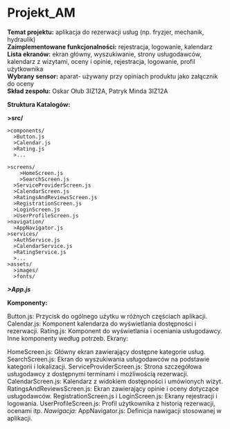 # Projekt_AM

**Temat projektu:** aplikacja do rezerwacji usług (np. fryzjer, mechanik, hydraulik)<br>
**Zaimplementowane funkcjonalności:** rejestracja, logowanie, kalendarz<br>
**Lista ekranów:** ekran główny, wyszukiwanie, strony usługodawców, kalendarz z wizytami, oceny i opinie, rejestracja, logowanie, profil użytkownika<br>
**Wybrany sensor:** aparat- używany przy opiniach produktu jako załącznik do oceny<br>
**Skład zespołu:** Oskar Ołub 3IZ12A, Patryk Minda 3IZ12A

**Struktura Katalogów:**

**>src/**

    >components/
      >Button.js
      >Calendar.js
      >Rating.js
      >...
      
    >screens/
        >HomeScreen.js
        >SearchScreen.js
      >ServiceProviderScreen.js
      >CalendarScreen.js
      >RatingsAndReviewsScreen.js
      >RegistrationScreen.js
      >LoginScreen.js
      >UserProfileScreen.js
    >navigation/
      >AppNavigator.js
    >services/
      >AuthService.js
      >CalendarService.js
      >RatingService.js
      >...
    >assets/
      >images/
      >fonts/
***>App.js***

**Komponenty:**

Button.js: Przycisk do ogólnego użytku w różnych częściach aplikacji.
Calendar.js: Komponent kalendarza do wyświetlania dostępności i rezerwacji.
Rating.js: Komponent do wyświetlania i oceniania usługodawcy.
Inne komponenty według potrzeb.
Ekrany:

HomeScreen.js: Główny ekran zawierający dostępne kategorie usług.
SearchScreen.js: Ekran do wyszukiwania usługodawców na podstawie kategorii i lokalizacji.
ServiceProviderScreen.js: Strona szczegółowa usługodawcy z dostępnymi terminami i możliwością rezerwacji.
CalendarScreen.js: Kalendarz z widokiem dostępności i umówionych wizyt.
RatingsAndReviewsScreen.js: Ekran zawierający opinie i oceny dotyczące usługodawców.
RegistrationScreen.js i LoginScreen.js: Ekrany rejestracji i logowania.
UserProfileScreen.js: Profil użytkownika z historią rezerwacji, ocenami itp.
_Nawigacja:_
AppNavigator.js: Definicja nawigacji stosowanej w aplikacji.
